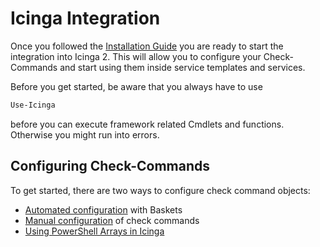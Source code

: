 Icinga Integration
===

Once you followed the [Installation Guide](02-Installation.md) you are ready to start the integration into Icinga 2. This will allow you to configure your Check-Commands and start using them inside service templates and services.

Before you get started, be aware that you always have to use

```powershell
Use-Icinga
```

before you can execute framework related Cmdlets and functions. Otherwise you might run into errors.

Configuring Check-Commands
---

To get started, there are two ways to configure check command objects:

* [Automated configuration](icingaintegration/01-Director-Baskets.md) with Baskets
* [Manual configuration](icingaintegration/02-Manual-Integration.md) of check commands
* [Using PowerShell Arrays in Icinga](icingaintegration/03-PowerShell-Arrays.md)